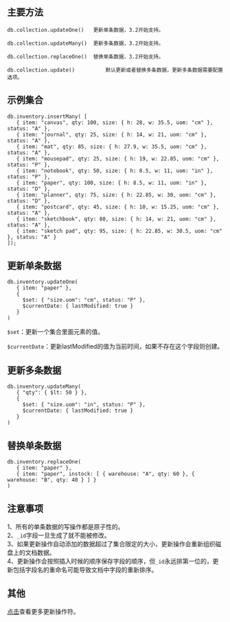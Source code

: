 
## 主要方法



```
db.collection.updateOne()	更新单条数据，3.2开始支持。

db.collection.updateMany()	更新多条数据，3.2开始支持。

db.collection.replaceOne()	替换单条数据，3.2开始支持。

db.collection.update()	        默认更新或者替换多条数据，更新多条数据需要配置选项。
```

## 示例集合


```
db.inventory.insertMany( [
   { item: "canvas", qty: 100, size: { h: 28, w: 35.5, uom: "cm" }, status: "A" },
   { item: "journal", qty: 25, size: { h: 14, w: 21, uom: "cm" }, status: "A" },
   { item: "mat", qty: 85, size: { h: 27.9, w: 35.5, uom: "cm" }, status: "A" },
   { item: "mousepad", qty: 25, size: { h: 19, w: 22.85, uom: "cm" }, status: "P" },
   { item: "notebook", qty: 50, size: { h: 8.5, w: 11, uom: "in" }, status: "P" },
   { item: "paper", qty: 100, size: { h: 8.5, w: 11, uom: "in" }, status: "D" },
   { item: "planner", qty: 75, size: { h: 22.85, w: 30, uom: "cm" }, status: "D" },
   { item: "postcard", qty: 45, size: { h: 10, w: 15.25, uom: "cm" }, status: "A" },
   { item: "sketchbook", qty: 80, size: { h: 14, w: 21, uom: "cm" }, status: "A" },
   { item: "sketch pad", qty: 95, size: { h: 22.85, w: 30.5, uom: "cm" }, status: "A" }
]);
```


## 更新单条数据


```
db.inventory.updateOne(
   { item: "paper" },
   {
     $set: { "size.uom": "cm", status: "P" },
     $currentDate: { lastModified: true }
   }
)
```
`$set`：更新一个集合里面元素的值。

`$currentDate`：更新lastModified的值为当前时间，如果不存在这个字段则创建。

## 更新多条数据


```
db.inventory.updateMany(
   { "qty": { $lt: 50 } },
   {
     $set: { "size.uom": "in", status: "P" },
     $currentDate: { lastModified: true }
   }
)
```

## 替换单条数据


```
db.inventory.replaceOne(
   { item: "paper" },
   { item: "paper", instock: [ { warehouse: "A", qty: 60 }, { warehouse: "B", qty: 40 } ] }
)
```

## 注意事项

1、所有的单条数据的写操作都是原子性的。\
2、`_id`字段一旦生成了就不能被修改。\
3、如果更新操作自动添加的数据超过了集合限定的大小，更新操作会重新组织磁盘上的文档数据。\
4、更新操作会按照插入时候的顺序保存字段的顺序，但`_id`永远排第一位的，更新包括字段名的重命名可能导致文档中字段的重新排序。


## 其他

[点击](https://docs.mongodb.com/manual/reference/operator/update/)查看更多更新操作符。

